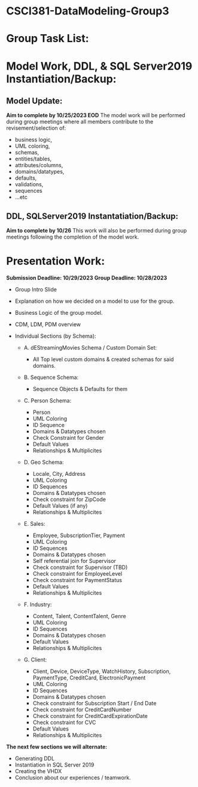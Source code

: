 # CSCI381-DataModeling-Group3
# Group Task List:

# Model Work, DDL, & SQL Server2019 Instantiation/Backup:
## Model Update:
**Aim to complete by 10/25/2023 EOD**
The model work will be performed during group meetings where all members contribute to the revisement/selection of: 
- business logic, 
- UML coloring, 
- schemas, 
- entities/tables, 
- attributes/columns, 
- domains/datatypes, 
- defaults, 
- validations, 
- sequences
- ...etc

## DDL, SQLServer2019 Instantatiation/Backup: 
**Aim to complete by 10/26**
This work will also be performed during group meetings following the completion of the model work. 

# Presentation Work:
**Submission Deadline: 10/29/2023**
**Group Deadline: 10/28/2023** 
- Group Intro Slide
- Explanation on how we decided on a model to use for the group.
- Business Logic of the group model.
- CDM, LDM, PDM overview

- Individual Sections (by Schema):
	- A. dEStreamingMovies Schema / Custom Domain Set:
		- All Top level custom domains & created schemas for said domains.

	- B. Sequence Schema:
		- Sequence Objects & Defaults for them

	- C. Person Schema:
		- Person
		- UML Coloring
		- ID Sequence
		- Domains & Datatypes chosen
		- Check Constraint for Gender
		- Default Values
		- Relationships & Multiplicites 
		
	- D. Geo Schema:
		- Locale, City, Address
		- UML Coloring
		- ID Sequences
		- Domains & Datatypes chosen
		- Check constraint for ZipCode
		- Default Values (if any)
		- Relationships & Multiplicites 

	- E. Sales:
		- Employee, SubscriptionTier, Payment
		- UML Coloring
		- ID Sequences
		- Domains & Datatypes chosen
		- Self referential join for Supervisor
		- Check constraint for Supervisor (TBD)
		- Check constraint for EmployeeLevel
		- Check constraint for PaymentStatus
		- Default Values
		- Relationships & Multiplicites 

	- F. Industry:
		- Content, Talent, ContentTalent, Genre
		- UML Coloring
		- ID Sequences
		- Domains & Datatypes chosen
		- Default Values
		- Relationships & Multiplicites 

	- G. Client:
		- Client, Device, DeviceType, WatchHistory, Subscription, PaymentType, CreditCard, ElectronicPayment
		- UML Coloring
		- ID Sequences
		- Domains & Datatypes chosen
		- Check constraint for Subscription Start / End Date
		- Check constraint for CreditCardNumber
		- Check constraint for CreditCardExpirationDate
		- Check constraint for CVC
		- Default Values
		- Relationships & Multiplicites 

**The next few sections we will alternate:**
- Generating DDL
- Instantiation in SQL Server 2019
- Creating the VHDX
- Conclusion about our experiences / teamwork.
	
